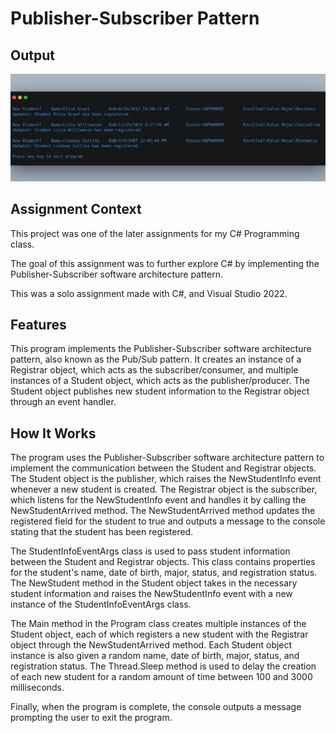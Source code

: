 # Publisher-Subscriber Pattern

## Output

![output](output.png)

## Assignment Context

This project was one of the later assignments for my C# Programming class.

The goal of this assignment was to further explore C# by implementing the Publisher-Subscriber software architecture pattern.

This was a solo assignment made with C#, and Visual Studio 2022.

## Features

This program implements the Publisher-Subscriber software architecture pattern, also known as the Pub/Sub pattern. 
It creates an instance of a Registrar object, which acts as the subscriber/consumer, and multiple instances of a Student object, which acts as the publisher/producer. 
The Student object publishes new student information to the Registrar object through an event handler.

## How It Works

The program uses the Publisher-Subscriber software architecture pattern to implement the communication between the Student and Registrar objects. 
The Student object is the publisher, which raises the NewStudentInfo event whenever a new student is created. 
The Registrar object is the subscriber, which listens for the NewStudentInfo event and handles it by calling the NewStudentArrived method. 
The NewStudentArrived method updates the registered field for the student to true and outputs a message to the console stating that the student has been registered.

The StudentInfoEventArgs class is used to pass student information between the Student and Registrar objects. 
This class contains properties for the student's name, date of birth, major, status, and registration status. 
The NewStudent method in the Student object takes in the necessary student information and raises the NewStudentInfo event with a new instance of the StudentInfoEventArgs class.

The Main method in the Program class creates multiple instances of the Student object, each of which registers a new student with the Registrar object through the NewStudentArrived method. 
Each Student object instance is also given a random name, date of birth, major, status, and registration status. 
The Thread.Sleep method is used to delay the creation of each new student for a random amount of time between 100 and 3000 milliseconds.

Finally, when the program is complete, the console outputs a message prompting the user to exit the program.
